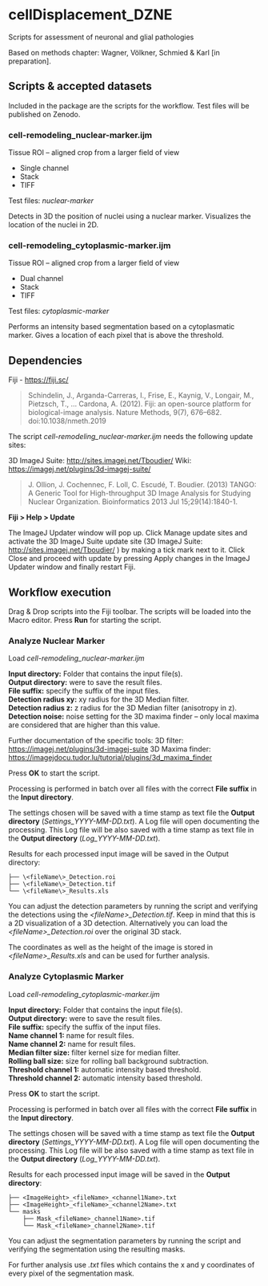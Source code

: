 # cellDisplacement_DZNE
Scripts for assessment of neuronal and glial pathologies

Based on methods chapter: Wagner, Völkner, Schmied & Karl [in preparation].

## Scripts & accepted datasets

Included in the package are the scripts for the workflow.
Test files will be published on Zenodo.


### cell-remodeling_nuclear-marker.ijm 

Tissue ROI – aligned crop from a larger field of view 
<ul>
<li>Single channel</li>  
<li>Stack</li> 
<li>TIFF</li> 
</ul>

Test files: *nuclear-marker*

Detects in 3D the position of nuclei using a nuclear marker. 
Visualizes the location of the nuclei in 2D. 

### cell-remodeling_cytoplasmic-marker.ijm 

Tissue ROI – aligned crop from a larger field of view 
<ul>
<li>Dual channel</li>
<li>Stack</li> 
<li>TIFF</li>
</ul>

Test files: *cytoplasmic-marker*

Performs an intensity based segmentation based on a cytoplasmatic marker. 
Gives a location of each pixel that is above the threshold.

## Dependencies

Fiji - https://fiji.sc/ 

> Schindelin, J., Arganda-Carreras, I., Frise, E., Kaynig, V., Longair, M., Pietzsch, T., … Cardona, A. (2012). Fiji: an open-source platform for biological-image analysis. Nature Methods, 9(7), 676–682. doi:10.1038/nmeth.2019 

The script *cell-remodeling_nuclear-marker.ijm* needs the following update sites: 

3D ImageJ Suite: http://sites.imagej.net/Tboudier/ 
Wiki: https://imagej.net/plugins/3d-imagej-suite/ 

> J. Ollion, J. Cochennec, F. Loll, C. Escudé, T. Boudier. (2013) TANGO: A Generic Tool for High-throughput 3D Image Analysis for Studying Nuclear Organization. Bioinformatics 2013 Jul 15;29(14):1840-1. 

**Fiji > Help > Update** 

The ImageJ Updater window will pop up. Click Manage update sites and activate the 3D ImageJ Suite update site (3D ImageJ Suite: http://sites.imagej.net/Tboudier/ ) by making a tick mark next to it. Click Close and proceed with update by pressing Apply changes in the ImageJ Updater window and finally restart Fiji.  

## Workflow execution

Drag & Drop scripts into the Fiji toolbar. The scripts will be loaded into the Macro editor. 
Press **Run** for starting the script.  

### Analyze Nuclear Marker 

Load *cell-remodeling_nuclear-marker.ijm* 

**Input directory:** Folder that contains the input file(s).  
**Output directory:** were to save the result files.  
**File suffix:** specify the suffix of the input files.  
**Detection radius xy:** xy radius for the 3D Median filter.  
**Detection radius z:**  z radius for the 3D Median filter (anisotropy in z).  
**Detection noise:** noise setting for the 3D maxima finder – only local maxima are considered that are higher than this value.  

Further documentation of the specific tools: 
3D filter: https://imagej.net/plugins/3d-imagej-suite
3D Maxima finder:  https://imagejdocu.tudor.lu/tutorial/plugins/3d_maxima_finder 

Press **OK** to start the script. 

Processing is performed in batch over all files with the correct **File suffix** in the **Input directory**. 

The settings chosen will be saved with a time stamp as text file the **Output directory** (*Settings_YYYY-MM-DD.txt*). A Log file will open documenting the processing. This Log file will be also saved with a time stamp as text file in the **Output directory** (*Log_YYYY-MM-DD.txt*). 

Results for each processed input image will be saved in the Output directory: 
```
├── \<fileName\>_Detection.roi
├── \<fileName\>_Detection.tif
└── \<fileName\>_Results.xls
```
You can adjust the detection parameters by running the script and verifying the detections using the *\<fileName\>_Detection.tif*. Keep in mind that this is a 2D visualization of a 3D detection. Alternatively you can load the *\<fileName\>_Detection.roi* over the original 3D stack. 
  
The coordinates as well as the height of the image is stored in *\<fileName\>_Results.xls* and can be used for further analysis.


### Analyze Cytoplasmic Marker

Load *cell-remodeling_cytoplasmic-marker.ijm* 

**Input directory:** Folder that contains the input file(s).  
**Output directory:** were to save the result files.  
**File suffix:** specify the suffix of the input files.  
**Name channel 1:** name for result files.  
**Name channel 2:** name for result files.  
**Median filter size:** filter kernel size for median filter.  
**Rolling ball size:** size for rolling ball background subtraction.  
**Threshold channel 1:** automatic intensity based threshold.  
**Threshold channel 2:** automatic intensity based threshold.  

Press **OK** to start the script. 

Processing is performed in batch over all files with the correct **File suffix** in the **Input directory**. 

The settings chosen will be saved with a time stamp as text file the **Output directory** (*Settings_YYYY-MM-DD.txt*). A Log file will open documenting the processing. This Log file will be also saved with a time stamp as text file in the **Output directory** (*Log_YYYY-MM-DD.txt*). 

 
Results for each processed input image will be saved in the **Output directory**: 
```
├── <ImageHeight>_<fileName>_<channel1Name>.txt
├── <ImageHeight>_<fileName>_<channel2Name>.txt
└── masks 
    ├── Mask_<fileName>_channel1Name>.tif
    └── Mask_<fileName>_channel2Name>.tif
```
You can adjust the segmentation parameters by running the script and verifying the segmentation using the resulting masks.  

For further analysis use *<ImageHeight>_<fileName>_<channel1Name>.txt* files which contains the x and y coordinates of every pixel of the segmentation mask. 
 
